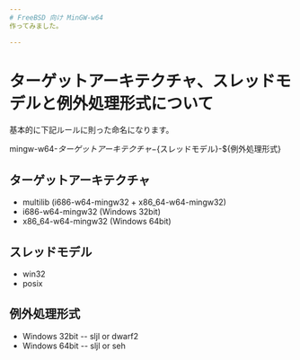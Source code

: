 ```yaml
---
# FreeBSD 向け MinGW-w64
作ってみました。

---
```

# ターゲットアーキテクチャ、スレッドモデルと例外処理形式について
基本的に下記ルールに則った命名になります。

mingw-w64-${ターゲットアーキテクチャ}-${スレッドモデル}-${例外処理形式}

## ターゲットアーキテクチャ
- multilib (i686-w64-mingw32 + x86_64-w64-mingw32)
- i686-w64-mingw32 (Windows 32bit)
- x86_64-w64-mingw32 (Windows 64bit)

## スレッドモデル
- win32
- posix

## 例外処理形式
- Windows 32bit
-- sljl or dwarf2
- Windows 64bit
-- sljl or seh
